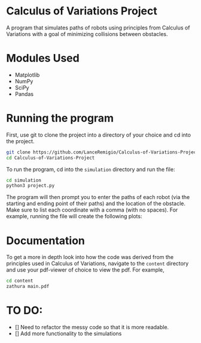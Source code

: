 # Calculus of Variations Project

A program that simulates paths of robots using principles from Calculus of Variations with a goal of minimizing collisions between obstacles.

# Modules Used

- Matplotlib
- NumPy
- SciPy
- Pandas

# Running the program

First, use git to clone the project into a directory of your choice and cd into the project.

````bash
git clone https://github.com/LanceRemigio/Calculus-of-Variations-Project
cd Calculus-of-Variations-Project
````

To run the program, cd into the `simulation` directory and run the file:

````bash
cd simulation
python3 project.py
````

The program will then prompt you to enter the paths of each robot (via the starting and ending point of their paths) and the location of the obstacle. Make sure to list each coordinate with a comma (with no spaces). For example, running the file will create the following plots:

# Documentation

To get a more in depth look into how the code was derived from the principles used in Calculus of Variations, navigate to the `content` directory and use your pdf-viewer of choice to view the pdf. For example,
````bash
cd content 
zathura main.pdf
````

# TO DO:

- [] Need to refactor the messy code so that it is more readable.
- [] Add more functionality to the simulations



